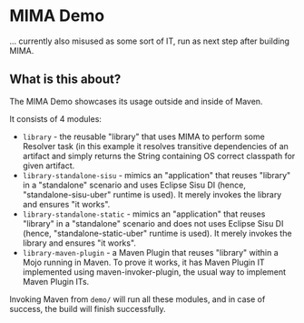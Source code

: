 # MIMA Demo

... currently also misused as some sort of IT, run as next step after building MIMA.

## What is this about?

The MIMA Demo showcases its usage outside and inside of Maven. 

It consists of 4 modules:

* `library` - the reusable "library" that uses MIMA to perform some Resolver task (in this example it 
resolves transitive dependencies of an artifact and simply returns the String containing
OS correct classpath for given artifact.
* `library-standalone-sisu` - mimics an "application" that reuses "library" in a "standalone" scenario
and uses Eclipse Sisu DI (hence, "standalone-sisu-uber" runtime is used). It merely invokes the
library and ensures "it works".
* `library-standalone-static` - mimics an "application" that reuses "library" in a "standalone" scenario
and does not uses Eclipse Sisu DI (hence, "standalone-static-uber" runtime is used). It merely invokes the
library and ensures "it works".
* `library-maven-plugin` - a Maven Plugin that reuses "library" within a Mojo running in Maven. To prove
it works, it has Maven Plugin IT implemented using maven-invoker-plugin, the usual way to 
implement Maven Plugin ITs.

Invoking Maven from `demo/` will run all these modules, and in case of success, the build will
finish successfully.
